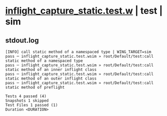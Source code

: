 # [inflight_capture_static.test.w](../../../../../tests/valid/inflight_capture_static.test.w) | test | sim

## stdout.log
```log
[INFO] call static method of a namespaced type | WING_TARGET=sim
pass ─ inflight_capture_static.test.wsim » root/Default/test:call static method of a namespaced type      
pass ─ inflight_capture_static.test.wsim » root/Default/test:call static method of an inner inflight class
pass ─ inflight_capture_static.test.wsim » root/Default/test:call static method of an outer inflight class
pass ─ inflight_capture_static.test.wsim » root/Default/test:call static method of preflight              

Tests 4 passed (4)
Snapshots 1 skipped
Test Files 1 passed (1)
Duration <DURATION>
```

